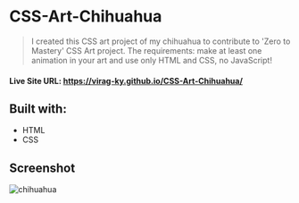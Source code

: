 # CSS-Art-Chihuahua
> I created this CSS art project of my chihuahua to contribute to 'Zero to Mastery' CSS Art project. The requirements: make at least one animation in your art and use only HTML and CSS, no JavaScript!

#### Live Site URL: https://virag-ky.github.io/CSS-Art-Chihuahua/

## Built with:
* HTML
* CSS

## Screenshot
![chihuahua](https://user-images.githubusercontent.com/79658534/171437398-28b35bdc-9be8-4c18-a57d-bb6b414de8ec.png)
